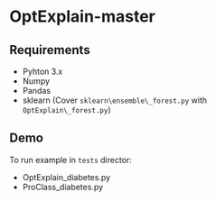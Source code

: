 # OptExplain-master

## Requirements

- Pyhton 3.x
- Numpy
- Pandas
- sklearn (Cover ``sklearn\ensemble\_forest.py`` with ``OptExplain\_forest.py``)

## Demo

To run example in ``tests`` director:

- OptExplain_diabetes.py
- ProClass_diabetes.py
